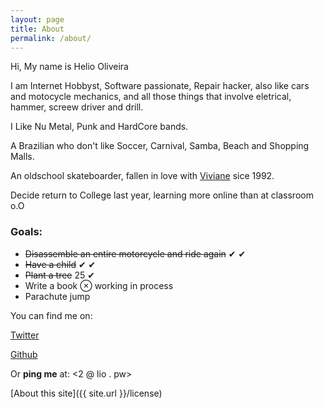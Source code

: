 ```yaml
---
layout: page
title: About
permalink: /about/
---
```


Hi, My name is Helio Oliveira

I am Internet Hobbyst, Software passionate, Repair hacker, also like cars and motocycle mechanics, and all those things that involve eletrical, hammer, screew driver and drill.

I Like Nu Metal, Punk and HardCore bands.

A Brazilian who don't like Soccer, Carnival, Samba, Beach and Shopping Malls.

An oldschool skateboarder, fallen in love with [Viviane](http://facebook.com/viviporumfio) sice 1992.

Decide return to College last year, learning more online than at classroom o.O

### Goals:

- ~~Disassemble an entire motorcycle and ride again~~ &#10004; &#10004;
- ~~Have a child~~ &#10004; &#10004;
- ~~Plant a tree~~  25 &#10004;
- Write a book  ⊗ working in process
- Parachute jump



You can find me on:

[Twitter](http://twitter.com/heliohead)

[Github](http://github.com/heliohead)

Or **ping me** at: <2 @ lio . pw>

[About this site]({{ site.url }}/license)